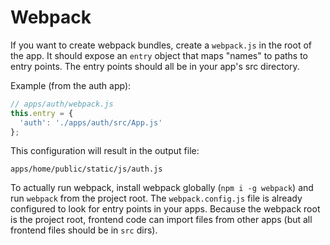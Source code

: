 
# Webpack #

If you want to create webpack bundles, create a `webpack.js` in the root of
the app. It should expose an `entry` object that maps "names" to paths to
entry points. The entry points should all be in your app's src directory.

Example (from the auth app):

```js
// apps/auth/webpack.js
this.entry = {
  'auth': './apps/auth/src/App.js'
};
```

This configuration will result in the output file:

`apps/home/public/static/js/auth.js`

To actually run webpack, install webpack globally (`npm i -g webpack`) and
run `webpack` from the project root. The `webpack.config.js` file is already
configured to look for entry points in your apps. Because the webpack root
is the project root, frontend code can import files from other apps
(but all frontend files should be in `src` dirs).
